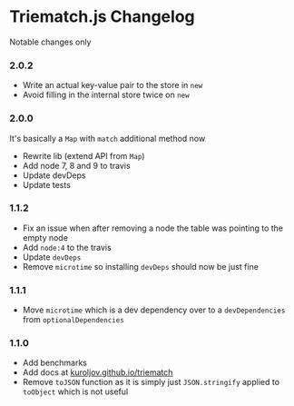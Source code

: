 # Triematch.js Changelog

Notable changes only

### 2.0.2

- Write an actual key-value pair to the store in `new`
- Avoid filling in the internal store twice on `new`

### 2.0.0

It's basically a `Map` with `match` additional method now

- Rewrite lib (extend API from `Map`)
- Add node 7, 8 and 9 to travis
- Update devDeps
- Update tests

### 1.1.2

- Fix an issue when after removing a node the table was pointing to the empty node
- Add `node:4` to the travis
- Update `devDeps`
- Remove `microtime` so installing `devDeps` should now be just fine

### 1.1.1

- Move `microtime` which is a dev dependency over to a `devDependencies` from `optionalDependencies`

### 1.1.0

- Add benchmarks
- Add docs at [kuroljov.github.io/triematch](https://kuroljov.github.io/triematch)
- Remove `toJSON` function as it is simply just `JSON.stringify` applied to `toObject` which is not useful

